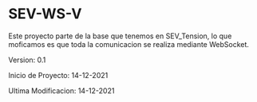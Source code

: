 # SEV-WS-V
Este proyecto parte de la base que tenemos en SEV_Tension, lo que moficamos es que toda la comunicacion se realiza mediante WebSocket.


Version: 0.1

Inicio de Proyecto: 14-12-2021

Ultima Modificacion: 14-12-2021

